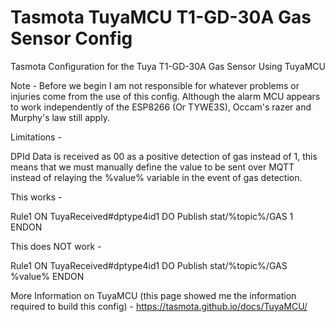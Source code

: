 # Tasmota TuyaMCU T1-GD-30A Gas Sensor Config
Tasmota Configuration for the Tuya T1-GD-30A Gas Sensor Using TuyaMCU

Note - Before we begin I am not responsible for whatever problems or injuries come from the use of this config. Although the alarm MCU appears to work independently of the ESP8266 (Or TYWE3S), Occam's razer and Murphy's law still apply.



Limitations -

DPId Data is received as 00 as a positive detection of gas instead of 1, this means that we must manually define the value to be sent over MQTT instead of relaying the %value% variable in the event of gas detection.

This works - 

Rule1 ON TuyaReceived#dptype4id1 DO Publish stat/%topic%/GAS 1 ENDON

This does NOT work -

Rule1 ON TuyaReceived#dptype4id1 DO Publish stat/%topic%/GAS %value% ENDON


More Information on TuyaMCU (this page showed me the information required to build this config) - 
https://tasmota.github.io/docs/TuyaMCU/
